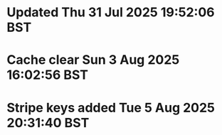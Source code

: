 # Updated Thu 31 Jul 2025 19:52:06 BST
# Cache clear Sun  3 Aug 2025 16:02:56 BST
# Stripe keys added Tue  5 Aug 2025 20:31:40 BST
